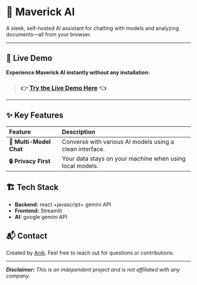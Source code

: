 # 🤠 Maverick AI

A sleek, self-hosted AI assistant for chatting with models and analyzing documents—all from your browser.

---

## 🚀 Live Demo

**Experience Maverick AI instantly without any installation:**
> ### 👉 [Try the Live Demo Here](https://mavrick-ai.vercel.app/) 👈

---

## ✨ Key Features

| Feature | Description |
| :--- | :--- |
| **🤖 Multi-Model Chat** | Converse with various AI models using a clean interface. |
| **🔒 Privacy First** | Your data stays on your machine when using local models. |


## 🏗️ Tech Stack

- **Backend:** react +javascript+ gemini API
- **Frontend:** Streamlit
- **AI:** google gemini API

## 📬 Contact

Created by [Anik](https://github.com/itsanik1201). Feel free to reach out for questions or contributions.

---
***Disclaimer:*** *This is an independent project and is not affiliated with any company.*
